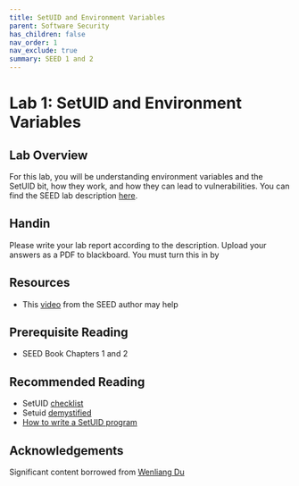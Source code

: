 ```yaml
---
title: SetUID and Environment Variables
parent: Software Security
has_children: false
nav_order: 1
nav_exclude: true
summary: SEED 1 and 2
---
```


# Lab 1: SetUID and Environment Variables

## Lab Overview

For this lab, you will be understanding environment variables and the SetUID bit, how they work, and how they can lead to vulnerabilities. You can find the SEED lab description [here](https://seedsecuritylabs.org/Labs_16.04/PDF/Environment_Variable_and_SetUID.pdf).

## Handin
Please write your lab report according to the description. Upload your answers as a PDF to blackboard. You must turn this in by

## Resources
- This [video](https://www.youtube.com/watch?v=tZblgb5LYmk) from the SEED author may help

## Prerequisite Reading
- SEED Book Chapters 1 and 2

## Recommended Reading
- SetUID [checklist](https://seedsecuritylabs.org/Labs_16.04/Software/Environment_Variable_and_SetUID/files/setuid.pdf)
- Setuid [demystified](https://web.ecs.syr.edu/~wedu/minix/projects/setuid_paper.pdf)
- [How to write a SetUID program](http://nob.cs.ucdavis.edu/~bishop/secprog/1987-sproglogin.pdf)

## Acknowledgements 
Significant content borrowed from [Wenliang Du](https://web.ecs.syr.edu/~wedu/)



